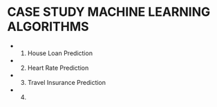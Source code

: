 # CASE STUDY MACHINE LEARNING ALGORITHMS
* 1. House Loan Prediction
* 2. Heart Rate Prediction
* 3. Travel Insurance Prediction
* 4. 